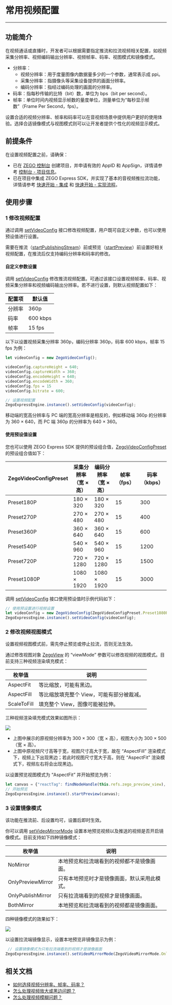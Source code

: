 # 常用视频配置

- - -

## 功能简介

在视频通话或直播时，开发者可以根据需要指定推流和拉流视频相关配置，如视频采集分辨率、视频编码输出分辨率、视频帧率、码率、视图模式和镜像模式。

- 分辨率：
    - 视频分辨率：用于度量图像内数据量多少的一个参数，通常表示成 ppi。
    - 采集分辨率：指摄像头等采集设备提供的画面分辨率。
    - 编码分辨率：指经过编码处理的画面的分辨率。
- 码率：指每秒传输的比特（bit）数，单位为 bps（bit per second）。
- 帧率：单位时间内视频显示帧数的量度单位，测量单位为“每秒显示帧数”（Frame Per Second，fps）。

设置合适的视频分辨率、帧率和码率可以在音视频场景中提供用户更好的使用体验。选择合适镜像模式与视图模式则可以让开发者提供个性化的视频显示模式。


## 前提条件

在设置视频配置之前，请确保：

- 已在 [ZEGO 控制台](https://console.zego.im) 创建项目，并申请有效的 AppID 和 AppSign，详情请参考 [控制台 - 项目信息](/console/project-info)。
- 已在项目中集成 ZEGO Express SDK，并实现了基本的音视频推拉流功能，详情请参考 [快速开始 - 集成](https://doc-zh.zego.im/article/21002) 和 [快速开始 - 实现流程](https://doc-zh.zego.im/article/21003)。


## 使用步骤

### 1 修改视频配置

通过调用 [setVideoConfig](https://doc-zh.zego.im/unique-api/express-video-sdk/zh/javascript_react-native/classes/_zegoexpressengine_.zegoexpressengine.html#setvideoconfig) 接口修改视频配置，用户既可自定义参数，也可以使用预设值进行设置。

<Warning title="注意">


需要在推流（[startPublishingStream](https://doc-zh.zego.im/unique-api/express-video-sdk/zh/javascript_react-native/classes/_zegoexpressengine_.zegoexpressengine.html#startpublishingstream)）前或预览（[startPreview](https://doc-zh.zego.im/unique-api/express-video-sdk/zh/javascript_react-native/classes/_zegoexpressengine_.zegoexpressengine.html#startpreview)）前设置好相关视频配置，在推流后仅支持编码分辨率和码率的修改。

</Warning>



#### 自定义参数设置

调用 [setVideoConfig](https://doc-zh.zego.im/unique-api/express-video-sdk/zh/javascript_react-native/classes/_zegoexpressengine_.zegoexpressengine.html#setvideoconfig) 修改推流视频配置。可通过该接口设置视频帧率、码率、视频采集分辨率和视频编码输出分辨率。若不进行设置，则默认视频配置如下：

|配置项|默认值|
|-|-|
|分辨率|360p|
|码率| 600 kbps|
|帧率|15 fps|

以下以设置视频采集分辨率 360p，编码分辨率 360p，码率 600 kbps，帧率 15 fps 为例：

```javascript
let videoConfig = new ZegoVideoConfig();

videoConfig.captureHeight = 640;
videoConfig.captureWidth = 360;
videoConfig.encodeHeight = 640;
videoConfig.encodeWidth = 360;
videoConfig.fps = 15
videoConfig.bitrate = 600;

// 设置视频配置
ZegoExpressEngine.instance().setVideoConfig(videoConfig);
```

<Note title="说明">


移动端的宽高分辨率与 PC 端的宽高分辨率是相反的，例如移动端 360p 的分辨率为 360 × 640，而 PC 端 360p 的分辨率为 640 × 360。

</Note>



#### 使用预设值设置

您也可以使用 ZEGO Express SDK 提供的预设组合值，[ZegoVideoConfigPreset](https://doc-zh.zego.im/unique-api/express-video-sdk/zh/javascript_react-native/enums/_zegoexpressdefines_.zegovideoconfigpreset.html) 的预设组合值如下：

| ZegoVideoConfigPreset | 采集分辨率<br/>（宽 × 高） | 编码分辨率<br/>（宽 × 高） | 帧率（fps） | 码率（kbps） |
| ------------------- | ------------------ | --------------- | --------- | ---------- |
|      Preset180P      |       180 × 320        |      180 × 320      |     15      |     300      |
|      Preset270P      |       270 × 480        |      270 × 480      |     15      |     400      |
|      Preset360P      |       360 × 640        |      360 × 640      |     15      |     600      |
|      Preset540P      |       540 × 960        |      540 × 960      |     15      |     1200     |
|      Preset720P      |       720 × 1280       |      720 × 1280     |     15      |     1500     |
|     Preset1080P      |       1080 × 1920      |     1080 × 1920     |     15      |     3000     |

调用 [setVideoConfig](https://doc-zh.zego.im/unique-api/express-video-sdk/zh/javascript_react-native/classes/_zegoexpressengine_.zegoexpressengine.html#setvideoconfig) 接口使用预设值时示例代码如下：

```javascript
// 使用预设置进行视频设置
let videoConfig = new ZegoVideoConfig(ZegoVideoConfigPreset.Preset1080P);
ZegoExpressEngine.instance().setVideoConfig(videoConfig);
```

### 2 修改视频视图模式

<Warning title="注意">


设置视频视图模式前，需先停止预览或停止拉流，否则无法生效。

</Warning>



通过修改视图对象 [ZegoView](https://doc-zh.zego.im/unique-api/express-video-sdk/zh/javascript_react-native/classes/_zegoexpressdefines_.zegoview.html#viewmode) 的 “viewMode” 参数可以修改视频的视图模式。目前支持三种视频渲染填充模式：

|枚举值|说明|
|-|-|
|AspectFit|等比缩放，可能有黑边。|
|AspectFill|等比缩放填充整个 View，可能有部分被裁减。|
|ScaleToFill|填充整个 View，图像可能被拉伸。|

三种视频渲染填充模式效果如图所示：

<Frame width="512" height="auto" caption=""><img src="https://doc-media.zego.im/sdk-doc/Pics/Android/CommonFeatures/CommonVideoConfig/viewMode_RN.jpg" /></Frame>

- 上图中展示的原视频分辨率为 300 × 300（宽 × 高），视图大小为 300 × 500（宽 × 高）。
- 上图中原视频尺寸高等于宽，视图尺寸高大于宽，故在 “AspectFill” 渲染模式下，视频上下出现黑边；若此时视图尺寸宽大于高，则在 “AspectFit” 渲染模式下，视频左右将会出现黑边。

以设置预览视图模式为 “AspectFit” 并开始预览为例：

```javascript
let canvas = {"reactTag": findNodeHandle(this.refs.zego_preview_view), "viewMode": ZegoViewMode.AspectFit, "backgroundColor": 0};
// 开始预览
ZegoExpressEngine.instance().startPreview(canvas);
```

### 3 设置镜像模式

<Note title="说明">


该功能在推流前、后设置均可，设置后即时生效。

</Note>



你可以调用 [setVideoMirrorMode](https://doc-zh.zego.im/unique-api/express-video-sdk/zh/javascript_react-native/classes/_zegoexpressengine_.zegoexpressengine.html#setvideomirrormode) 设置本地预览视频以及推送的视频是否开启镜像模式。目前支持如下四种镜像模式：

|枚举值|说明|
|-|-|
|NoMirror|本地预览和拉流端看到的视频都不是镜像画面。|
|OnlyPreviewMirror|只有本地预览时才是镜像画面，默认采用此模式。|
|OnlyPublishMirror|只有拉流端看到的视频才是镜像画面。|
|BothMirror|本地预览和拉流端看到的视频都是镜像画面。|

四种镜像模式的效果如下：

<Frame width="512" height="auto" caption=""><img src="https://doc-media.zego.im/sdk-doc/Pics/Android/CommonFeatures/CommonVideoConfig/mirror_mode_rn.png" /></Frame>

以设置拉流端镜像显示，设置本地预览非镜像显示为例：

```javascript
 // 设置镜像模式为只有拉流端看到的视频才是镜像画面
ZegoExpressEngine.instance().setVideoMirrorMode(ZegoVideoMirrorMode.OnlyPublishMirror);
```

## 相关文档

- [如何选择视频分辨率、帧率、码率？](https://doc-zh.zego.im/faq/video_info)
- [怎么处理视频放大或黑边问题？](http://doc-zh.zego.im/faq/video_big?product=ExpressVideo&platform=react-native)
- [怎么处理视频模糊问题？](http://doc-zh.zego.im/faq/video_blur?product=ExpressVideo&platform=react-native)

<Content />


